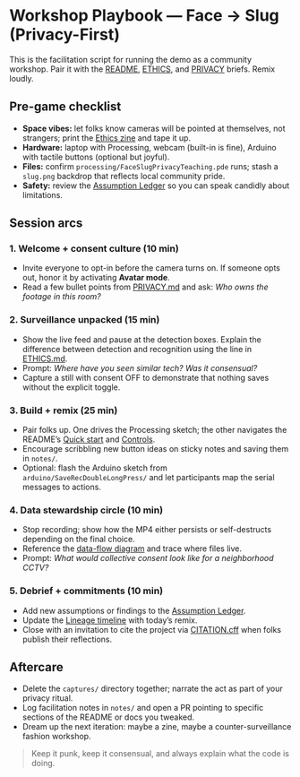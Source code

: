 # Workshop Playbook — Face → Slug (Privacy-First)

This is the facilitation script for running the demo as a community workshop. Pair it with the [README](../README.md), [ETHICS](../ETHICS.md), and [PRIVACY](../PRIVACY.md) briefs. Remix loudly.

## Pre-game checklist

- **Space vibes:** let folks know cameras will be pointed at themselves, not strangers; print the [Ethics zine](../ETHICS.md) and tape it up.
- **Hardware:** laptop with Processing, webcam (built-in is fine), Arduino with tactile buttons (optional but joyful).
- **Files:** confirm `processing/FaceSlugPrivacyTeaching.pde` runs; stash a `slug.png` backdrop that reflects local community pride.
- **Safety:** review the [Assumption Ledger](assumption-ledger.md) so you can speak candidly about limitations.

## Session arcs

### 1. Welcome + consent culture (10 min)

- Invite everyone to opt-in before the camera turns on. If someone opts out, honor it by activating **Avatar mode**.
- Read a few bullet points from [PRIVACY.md](../PRIVACY.md) and ask: *Who owns the footage in this room?*

### 2. Surveillance unpacked (15 min)

- Show the live feed and pause at the detection boxes. Explain the difference between detection and recognition using the line in [ETHICS.md](../ETHICS.md).
- Prompt: *Where have you seen similar tech? Was it consensual?*
- Capture a still with consent OFF to demonstrate that nothing saves without the explicit toggle.

### 3. Build + remix (25 min)

- Pair folks up. One drives the Processing sketch; the other navigates the README’s [Quick start](../README.md#quick-start) and [Controls](../README.md#controls).
- Encourage scribbling new button ideas on sticky notes and saving them in `notes/`.
- Optional: flash the Arduino sketch from `arduino/SaveRecDoubleLongPress/` and let participants map the serial messages to actions.

### 4. Data stewardship circle (10 min)

- Stop recording; show how the MP4 either persists or self-destructs depending on the final choice.
- Reference the [data-flow diagram](../README.md#data-flow-high-level) and trace where files live.
- Prompt: *What would collective consent look like for a neighborhood CCTV?*

### 5. Debrief + commitments (10 min)

- Add new assumptions or findings to the [Assumption Ledger](assumption-ledger.md).
- Update the [Lineage timeline](lineage.md) with today’s remix.
- Close with an invitation to cite the project via [CITATION.cff](../CITATION.cff) when folks publish their reflections.

## Aftercare

- Delete the `captures/` directory together; narrate the act as part of your privacy ritual.
- Log facilitation notes in `notes/` and open a PR pointing to specific sections of the README or docs you tweaked.
- Dream up the next iteration: maybe a zine, maybe a counter-surveillance fashion workshop.

> Keep it punk, keep it consensual, and always explain what the code is doing.
